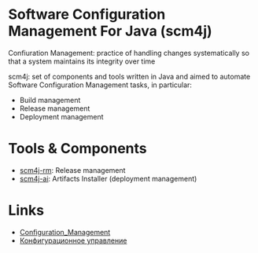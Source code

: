 # Software Configuration Management For Java (scm4j)

Confiuration Management: practice of handling changes systematically so that a system maintains its integrity over time

scm4j: set of components and tools written in Java and aimed to automate Software Configuration Management tasks, in particular:

- Build management
- Release management
- Deployment management


# Tools & Components
- [scm4j-rm](../../../scm4j-wf/blob/master/README.md): Release management
- [scm4j-ai](../../../scm4j-ai/blob/master/README.md): Artifacts Installer (deployment management)

# Links
- [Configuration_Management](https://en.wikipedia.org/wiki/Configuration_management)
- [Конфигурационное управление](https://ru.wikipedia.org/wiki/%D0%9A%D0%BE%D0%BD%D1%84%D0%B8%D0%B3%D1%83%D1%80%D0%B0%D1%86%D0%B8%D0%BE%D0%BD%D0%BD%D0%BE%D0%B5_%D1%83%D0%BF%D1%80%D0%B0%D0%B2%D0%BB%D0%B5%D0%BD%D0%B8%D0%B5)
